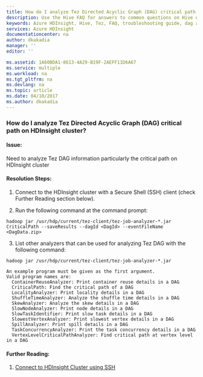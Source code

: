 ```yaml
---
title: How do I analyze Tez Directed Acyclic Graph (DAG) critical path on HDInsight cluster? | Microsoft Docs
description: Use the Hive FAQ for answers to common questions on Hive on Azure HDInsight platform.
keywords: Azure HDInsight, Hive, Tez, FAQ, troubleshooting guide, dag analysis, critical path
services: Azure HDInsight
documentationcenter: na
author: dkakadia
manager: ''
editor: ''

ms.assetid: 1A60BDA1-8613-4A29-B19F-2AEFF11D6A67
ms.service: multiple
ms.workload: na
ms.tgt_pltfrm: na
ms.devlang: na
ms.topic: article
ms.date: 04/10/2017
ms.author: dkakadia
---
```


### How do I analyze Tez Directed Acyclic Graph (DAG) critical path on HDInsight cluster?

#### Issue:

Need to analyze Tez DAG information particularly the critical path on HDInsight cluster

#### Resolution Steps:
 
1) Connect to the HDInsight cluster with a Secure Shell (SSH) client (check Further Reading section below).

2) Run the following command at the command prompt:
   
~~~~
hadoop jar /usr/hdp/current/tez-client/tez-job-analyzer-*.jar CriticalPath --saveResults --dagId <DagId> --eventFileName <DagData.zip> 
~~~~

3) List other analyzers that can be used for analyzing Tez DAG with the following command:

~~~
hadoop jar /usr/hdp/current/tez-client/tez-job-analyzer-*.jar
~~~
~~~
An example program must be given as the first argument.
Valid program names are:
  ContainerReuseAnalyzer: Print container reuse details in a DAG
  CriticalPath: Find the critical path of a DAG
  LocalityAnalyzer: Print locality details in a DAG
  ShuffleTimeAnalyzer: Analyze the shuffle time details in a DAG
  SkewAnalyzer: Analyze the skew details in a DAG
  SlowNodeAnalyzer: Print node details in a DAG
  SlowTaskIdentifier: Print slow task details in a DAG
  SlowestVertexAnalyzer: Print slowest vertex details in a DAG
  SpillAnalyzer: Print spill details in a DAG
  TaskConcurrencyAnalyzer: Print the task concurrency details in a DAG
  VertexLevelCriticalPathAnalyzer: Find critical path at vertex level in a DAG
~~~

#### Further Reading:

1) [Connect to HDInsight Cluster using SSH](https://docs.microsoft.com/en-us/azure/hdinsight/hdinsight-hadoop-linux-use-ssh-unix)
